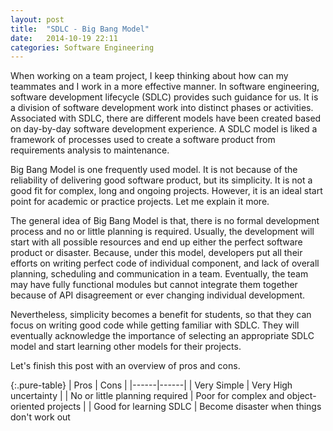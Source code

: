 ```yaml
---
layout:	post
title:	"SDLC - Big Bang Model"
date:	2014-10-19 22:11
categories:	Software Engineering
---
```


When working on a team project, I keep thinking about how can my teammates and I work in a more effective manner. In software engineering, software development lifecycle (SDLC) provides such guidance for us. It is a division of software development work into distinct phases or activities. Associated with SDLC, there are different models have been created based on day-by-day software development experience. A SDLC model is liked a framework of processes used to create a software product from requirements analysis to maintenance.

Big Bang Model is one frequently used model. It is not because of the reliability of delivering good software product, but its simplicity. It is not a good fit for complex, long and ongoing projects. However, it is an ideal start point for academic or practice projects. Let me explain it more.

The general idea of Big Bang Model is that, there is no formal development process and no or little planning is required. Usually, the development will start with all possible resources and end up either the perfect software product or disaster. Because, under this model, developers put all their efforts on writing perfect code of individual component, and lack of overall planning, scheduling and communication in a team. Eventually, the team may have fully functional modules but cannot integrate them together because of API disagreement or ever changing individual development.

Nevertheless, simplicity becomes a benefit for students, so that they can focus on writing good code while getting familiar with SDLC. They will eventually acknowledge the importance of selecting an appropriate SDLC model and start learning other models for their projects.

Let's finish this post with an overview of pros and cons.

{:.pure-table}
| Pros | Cons |
|------|------|
| Very Simple | Very High uncertainty |
| No or little planning required | Poor for complex and object-oriented projects |
| Good for learning SDLC | Become disaster when things don't work out
